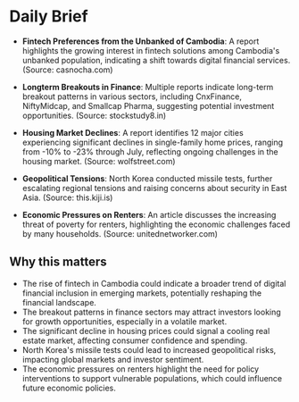 # Daily Brief

- **Fintech Preferences from the Unbanked of Cambodia**: A report highlights the growing interest in fintech solutions among Cambodia's unbanked population, indicating a shift towards digital financial services. (Source: casnocha.com)
  
- **Longterm Breakouts in Finance**: Multiple reports indicate long-term breakout patterns in various sectors, including CnxFinance, NiftyMidcap, and Smallcap Pharma, suggesting potential investment opportunities. (Source: stockstudy8.in)
  
- **Housing Market Declines**: A report identifies 12 major cities experiencing significant declines in single-family home prices, ranging from -10% to -23% through July, reflecting ongoing challenges in the housing market. (Source: wolfstreet.com)
  
- **Geopolitical Tensions**: North Korea conducted missile tests, further escalating regional tensions and raising concerns about security in East Asia. (Source: this.kiji.is)
  
- **Economic Pressures on Renters**: An article discusses the increasing threat of poverty for renters, highlighting the economic challenges faced by many households. (Source: unitednetworker.com)

## Why this matters
- The rise of fintech in Cambodia could indicate a broader trend of digital financial inclusion in emerging markets, potentially reshaping the financial landscape.
- The breakout patterns in finance sectors may attract investors looking for growth opportunities, especially in a volatile market.
- The significant decline in housing prices could signal a cooling real estate market, affecting consumer confidence and spending.
- North Korea's missile tests could lead to increased geopolitical risks, impacting global markets and investor sentiment.
- The economic pressures on renters highlight the need for policy interventions to support vulnerable populations, which could influence future economic policies.